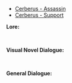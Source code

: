 - [Cerberus - Assassin](/pawnsBacklogged/Cerberus/CerberusAssassin/)
- [Cerberus - Support](/pawnsBacklogged/Cerberus/CerberusSupport/)

**Lore:**

<br>

**Visual Novel Dialogue:**

<br>

**General Dialogue:**

<br>


